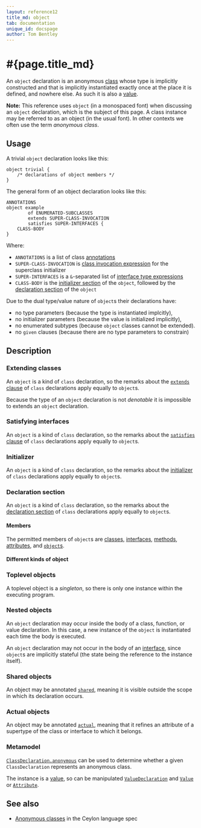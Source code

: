 ```yaml
---
layout: reference12
title_md: object
tab: documentation
unique_id: docspage
author: Tom Bentley
---
```


# #{page.title_md}

An `object` declaration is an anonymous [class](../class) 
whose type is implicitly constructed and 
that is implicitly instantiated
exactly once at the place it is defined, and nowhere else. As such it 
is also a [value](../value).

**Note:** This reference uses `object` (in a monospaced font) when discussing an 
`object` declaration, which is the subject of this page. A class instance 
may be referred to as an object (in the usual font). In other contexts we 
often use the term _anonymous class_.

## Usage 

A trivial `object` declaration looks like this:

<!-- try: -->
    object trivial {
        /* declarations of object members */
    }
    
The general form of an object declaration looks like this:

<!-- lang:none -->
    ANNOTATIONS
    object example
            of ENUMERATED-SUBCLASSES
            extends SUPER-CLASS-INVOCATION
            satisfies SUPER-INTERFACES {
        CLASS-BODY
    }

Where:

* `ANNOTATIONS` is a list of class [annotations](../annotation)
* `SUPER-CLASS-INVOCATION` is [class invocation expression](#extending_classes) for the superclass initializer
* `SUPER-INTERFACES` is a `&`-separated list of [interface type expressions](#satisfying_interfaces)
* `CLASS-BODY` is the [initializer section](#initializer) of the `object`, 
  followed by the [declaration section](#declaration_section) of the `object`

Due to the dual type/value nature of `object`s their declarations have:

* no type parameters (because the type is instantiated implcitly),
* no initializer parameters (because the value is initialized implicitly),
* no enumerated subtypes (because `object` classes cannot be extended).
* no `given` clauses (because there are no type parameters to constrain)
  
## Description

### Extending classes

An `object` is a kind of `class` declaration, so the remarks about the 
[`extends` clause](../class/#extending_classes) of `class` declarations apply equally to `object`s.

Because the type of an `object` declaration is not *denotable* it
is impossible to extends an `object` declaration.

### Satisfying interfaces

An `object` is a kind of `class` declaration, so the remarks about the 
[`satisfies` clause](../class/#satisfying_interfaces) of `class` declarations apply equally to `object`s.

### Initializer

An `object` is a kind of `class` declaration, so the remarks about the 
[initializer](../class/#initializer) of `class` declarations apply equally to `object`s.

### Declaration section

An `object` is a kind of `class` declaration, so the remarks about the 
[declaration section](../class/#declaration_section) of `class` declarations apply equally to `object`s.

#### Members

The permitted members of `object`s are [classes](../class), 
[interfaces](../interface), [methods](../function), [attributes](../value),
and [`object`s](../object).

#### Different kinds of object

### Toplevel objects

A toplevel object is a _singleton_, so there is only one 
instance within the executing program.

### Nested objects

An `object` declaration may occur inside the body of a class, function, 
or value declaration. In this case, a new instance of the `object` is
instantiated each time the body is executed.

An `object` declaration may not occur in the body of an 
[interface](../interface), since `object`s are implicitly stateful (the 
state being the reference to the instance itself).

### Shared objects 

An object may be annotated [`shared`](../../annotation/shared), meaning
it is visible outside the scope in which its declaration occurs.

### Actual objects

An object may be annotated [`actual`](../../annotation/actual), meaning 
that it refines an attribute of a supertype of the class or interface
to which it belongs.

### Metamodel

[`ClassDeclaration.anonymous`](#{site.urls.apidoc_1_2}/meta/declaration/ClassDeclaration.type.html#anonymous) 
can be used to determine whether a given `ClassDeclaration` represents an anonymous class. 

The instance is a [value](../value), so can be manipulated 
[`ValueDeclaration`](#{site.urls.apidoc_1_2}/meta/declaration/ValueDeclaration.type.html) and 
[`Value`](#{site.urls.apidoc_1_2}/meta/model/Value.type.html) or 
[`Attribute`](#{site.urls.apidoc_1_2}/meta/model/Attribute.type.html).


## See also

* [Anonymous classes](#{site.urls.spec_current}#anonymousclasses) in the Ceylon 
  language spec
